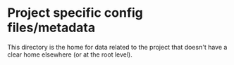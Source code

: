 # Project specific config files/metadata

This directory is the home for data related to the project that doesn't have a
clear home elsewhere (or at the root level).
